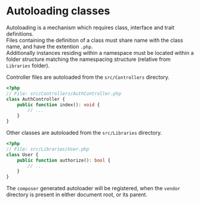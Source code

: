 # Autoloading classes
Autoloading is a mechanism which requires class, interface and trait definitions.  
Files containing the definition of a class must share name with the class name, and have the extention `.php`.  
Additionally instances residing within a namespace must be located within a folder structure matching the namespacing structure (relative from `Libraries` folder).  

Controller files are autoloaded from the `src/Controllers` directory.  

```php
<?php
// File: src/Controllers/AuthController.php
class AuthController {
	public function index(): void {
		// ...
	}
}
```

Other classes are autoloaded from the `src/Libraries` directory.  
```php
<?php
// File: src/Libraries/User.php
class User {
	public function authorize(): bool {
		// ...
	}
}
```

The `composer` generated autoloader will be registered, when the `vendor` directory is present in either document root, or its parent.